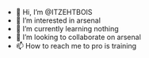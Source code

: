 - 👋 Hi, I’m @ITZEHTBOIS
- 👀 I’m interested in arsenal
- 🌱 I’m currently learning nothing
- 💞️ I’m looking to collaborate on arsenal
- 📫 How to reach me to pro is training

<!---
ITZEHTBOIS/ITZEHTBOIS is a ✨ special ✨ repository because its `README.md` (this file) appears on your GitHub profile.
You can click the Preview link to take a look at your changes.
--->
